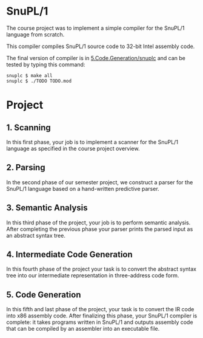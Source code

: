 # SnuPL/1

The course project was to implement a simple compiler for the SnuPL/1 language from scratch.

This compiler compiles SnuPL/1 source code to 32-bit Intel assembly code.

The final version of compiler is in [5.Code.Generation/snuplc](https://github.com/hyunjin95/snu-compilers-2016/tree/master/5.Code.Generation/snuplc) and can be tested by typing this command:

```
snuplc $ make all
snuplc $ ./TODO TODO.mod
```

# Project

## 1. Scanning
In this first phase, your job is to implement a scanner for the SnuPL/1 language as specified in the course project overview.

## 2. Parsing
In the second phase of our semester project, we construct a parser for the SnuPL/1 language based on a hand-written predictive parser.

## 3. Semantic Analysis
In this third phase of the project, your job is to perform semantic analysis.
After completing the previous phase your parser prints the parsed input as an abstract syntax tree.

## 4. Intermediate Code Generation
In this fourth phase of the project your task is to convert the abstract syntax tree into our intermediate representation in three-address code form.

## 5. Code Generation
In this fifth and last phase of the project, your task is to convert the IR code into x86 assembly code.
After finalizing this phase, your SnuPL/1 compiler is complete: it takes programs written in SnuPL/1 and outputs assembly code that can be compiled by an assembler into an executable file.
